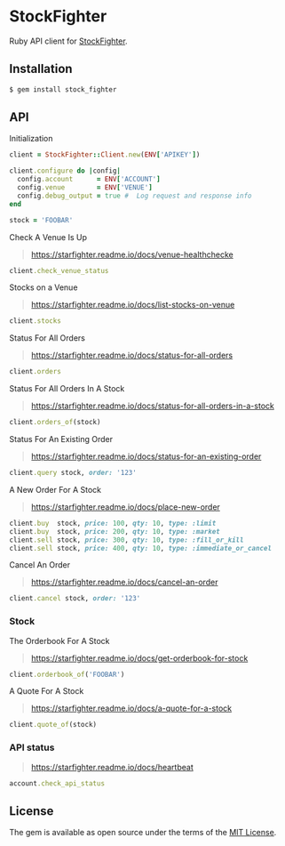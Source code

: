 # StockFighter

Ruby API client for [StockFighter](www.stockfighter.io).

## Installation

```sh
$ gem install stock_fighter
```

## API

Initialization

```ruby
client = StockFighter::Client.new(ENV['APIKEY'])

client.configure do |config|
  config.account      = ENV['ACCOUNT']
  config.venue        = ENV['VENUE']
  config.debug_output = true #  Log request and response info
end

stock = 'FOOBAR'
```

Check A Venue Is Up

> https://starfighter.readme.io/docs/venue-healthchecke

```ruby
client.check_venue_status
```

Stocks on a Venue

> https://starfighter.readme.io/docs/list-stocks-on-venue

```ruby
client.stocks
```

Status For All Orders

> https://starfighter.readme.io/docs/status-for-all-orders

```ruby
client.orders
```

Status For All Orders In A Stock

> https://starfighter.readme.io/docs/status-for-all-orders-in-a-stock

```ruby
client.orders_of(stock)
```

Status For An Existing Order

> https://starfighter.readme.io/docs/status-for-an-existing-order

```ruby
client.query stock, order: '123'
```

A New Order For A Stock

> https://starfighter.readme.io/docs/place-new-order

```ruby
client.buy  stock, price: 100, qty: 10, type: :limit
client.buy  stock, price: 200, qty: 10, type: :market
client.sell stock, price: 300, qty: 10, type: :fill_or_kill
client.sell stock, price: 400, qty: 10, type: :immediate_or_cancel
```

Cancel An Order

> https://starfighter.readme.io/docs/cancel-an-order

```ruby
client.cancel stock, order: '123'
```

### Stock

The Orderbook For A Stock

> https://starfighter.readme.io/docs/get-orderbook-for-stock

```ruby
client.orderbook_of('FOOBAR')
```

A Quote For A Stock

> https://starfighter.readme.io/docs/a-quote-for-a-stock

```ruby
client.quote_of(stock)
```

### API status

> https://starfighter.readme.io/docs/heartbeat

```ruby
account.check_api_status
```

## License

The gem is available as open source under the terms of the [MIT License](http://opensource.org/licenses/MIT).

